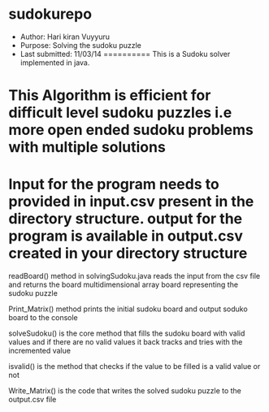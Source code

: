 sudokurepo
==========
 * Author: Hari kiran Vuyyuru
 * Purpose: Solving the sudoku puzzle 
 * Last submitted: 11/03/14
========== 
This is a Sudoku solver implemented in java.

This Algorithm is efficient for difficult level sudoku puzzles i.e more open ended sudoku problems with multiple solutions
==========
 Input for the program needs to provided in input.csv present in the directory structure.
 output for the program is available in output.csv created in your directory structure
==========
 readBoard() method in solvingSudoku.java reads the input from the csv file and returns the board multidimensional array board representing the sudoku puzzle
 
 Print_Matrix() method prints the initial sudoku board and output soduko board to the console
 
 solveSudoku() is the core method that fills the sudoku board with valid values and if there are no valid values it back tracks and tries with the incremented value
 
 isvalid() is the method that checks if the value to be filled is a valid value or not
 
 Write_Matrix() is the code that writes the solved sudoku puzzle to the output.csv file




